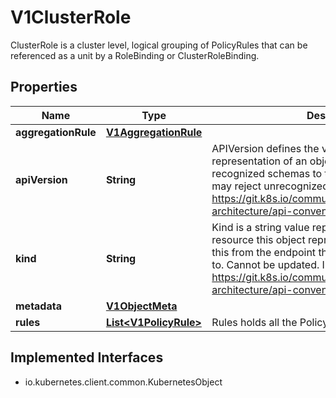 

# V1ClusterRole

ClusterRole is a cluster level, logical grouping of PolicyRules that can be referenced as a unit by a RoleBinding or ClusterRoleBinding.

## Properties

| Name | Type | Description | Notes |
|------------ | ------------- | ------------- | -------------|
|**aggregationRule** | [**V1AggregationRule**](V1AggregationRule.md) |  |  [optional] |
|**apiVersion** | **String** | APIVersion defines the versioned schema of this representation of an object. Servers should convert recognized schemas to the latest internal value, and may reject unrecognized values. More info: https://git.k8s.io/community/contributors/devel/sig-architecture/api-conventions.md#resources |  [optional] |
|**kind** | **String** | Kind is a string value representing the REST resource this object represents. Servers may infer this from the endpoint the client submits requests to. Cannot be updated. In CamelCase. More info: https://git.k8s.io/community/contributors/devel/sig-architecture/api-conventions.md#types-kinds |  [optional] |
|**metadata** | [**V1ObjectMeta**](V1ObjectMeta.md) |  |  [optional] |
|**rules** | [**List&lt;V1PolicyRule&gt;**](V1PolicyRule.md) | Rules holds all the PolicyRules for this ClusterRole |  [optional] |


## Implemented Interfaces

* io.kubernetes.client.common.KubernetesObject


